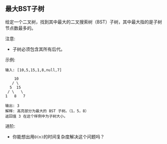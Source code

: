 ## 最大BST子树

给定一个二叉树，找到其中最大的二叉搜索树（BST）子树，其中最大指的是子树节点数最多的。

注意:

* 子树必须包含其所有后代。

示例:

```
输入: [10,5,15,1,8,null,7]

    10
   / \
  5  15
 / \   \
1   8   7

输出: 3
解释: 高亮部分为最大的 BST 子树。（1，5，8）
返回值 3 在这个样例中为子树大小。
```

进阶:

* 你能想出用`O(n)`的时间复杂度解决这个问题吗？
